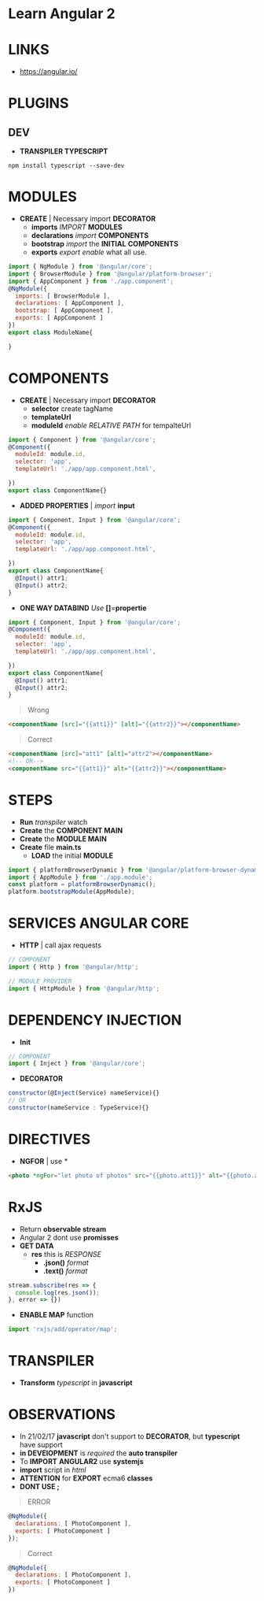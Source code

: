 # Learn Angular 2

# LINKS
- https://angular.io/


# PLUGINS
## DEV
- **TRANSPILER TYPESCRIPT**
```shell
npm install typescript --save-dev
```

# MODULES
- **CREATE** | Necessary import **DECORATOR**
  - **imports** _IMPORT_ **MODULES**
  - **declarations** _import_ **COMPONENTS**
  - **bootstrap** _import_ the **INITIAL** **COMPONENTS**
  - **exports** _export_ _enable_ what all use.
```javascript
import { NgModule } from '@angular/core';
import { BrowserModule } from '@angular/platform-browser';
import { AppComponent } from './app.component';
@NgModule({
  imports: [ BrowserModule ],
  declarations: [ AppComponent ],
  bootstrap: [ AppComponent ],
  exports: [ AppComponent ]
})
export class ModuleName{

}
```



# COMPONENTS
- **CREATE** | Necessary import **DECORATOR**
  - **selector** create tagName <componentName></componentName>
  - **templateUrl**
  - **moduleId** _enable_ _RELATIVE PATH_ for tempalteUrl
```javascript
import { Component } from '@angular/core';
@Component({
  moduleId: module.id,
  selector: 'app',
  templateUrl: './app/app.component.html',

})
export class ComponentName{}
```
- **ADDED PROPERTIES** | _import_ **input**
```javascript
import { Component, Input } from '@angular/core';
@Component({
  moduleId: module.id,
  selector: 'app',
  templateUrl: './app/app.component.html',

})
export class ComponentName{
  @Input() attr1;
  @Input() attr2;
}
```
- **ONE WAY DATABIND** _Use_ **[]**=**propertie**
```javascript
import { Component, Input } from '@angular/core';
@Component({
  moduleId: module.id,
  selector: 'app',
  templateUrl: './app/app.component.html',

})
export class ComponentName{
  @Input() attr1;
  @Input() attr2;
}
```
> Wrong

```html
<componentName [src]="{{att1}}" [alt]="{{attr2}}"></componentName>
```

> Correct

```html
<componentName [src]="att1" [alt]="attr2"></componentName>
<!-- OR-->
<componentName src="{{att1}}" alt="{{attr2}}"></componentName>
```



# STEPS
- **Run** _transpiler_ watch
- **Create** the **COMPONENT MAIN**
- **Create** the **MODULE MAIN**
- **Create** file **main.ts**
    - **LOAD** the initial **MODULE**
```javascript
import { platformBrowserDynamic } from '@angular/platform-browser-dynamic';
import { AppModule } from './app.module';
const platform = platformBrowserDynamic();
platform.bootstrapModule(AppModule);
```


# SERVICES ANGULAR CORE
- **HTTP** | call ajax requests
```javascript
// COMPONENT
import { Http } from '@angular/http';

// MODULE PROVIDER
import { HttpModule } from '@angular/http';

```

# DEPENDENCY INJECTION
- **Init**
```javascript
// COMPONENT
import { Inject } from '@angular/core';
```
- **DECORATOR**
```javascript
constructor(@Inject(Service) nameService){}
// OR
constructor(nameService : TypeService){}
```

# DIRECTIVES
- **NGFOR** | use _*_
```html
<photo *ngFor="let photo of photos" src="{{photo.att1}}" alt="{{photo.attr2}}" ></photo>
```

# RxJS
- Return **observable stream**
- Angular 2 dont use **promisses**
- **GET DATA**
  - **res** this is _RESPONSE_
    - **.json()** _format_
    - **.text()** _format_
```javascript
stream.subscribe(res => {
  console.log(res.json());
}, error => {})
```
- **ENABLE MAP** function
```javascript
import 'rxjs/add/operator/map';
```

# TRANSPILER
- **Transform** _typescript_ in **javascript**

# OBSERVATIONS
- In 21/02/17 **javascript** don't support to **DECORATOR**, but **typescript** have support
- **in DEVElOPMENT** is _required_ the **auto transpiler**
 - To **IMPORT** **ANGULAR2** use **systemjs**
  - **import** script in _html_
- **ATTENTION** for **EXPORT** ecma6 **classes**
- **DONT USE ;**

> ERROR

```javascript
@NgModule({
  declarations: [ PhotoComponent ],
  exports: [ PhotoComponent ]
});
```
> Correct

```javascript
@NgModule({
  declarations: [ PhotoComponent ],
  exports: [ PhotoComponent ]
})
```
